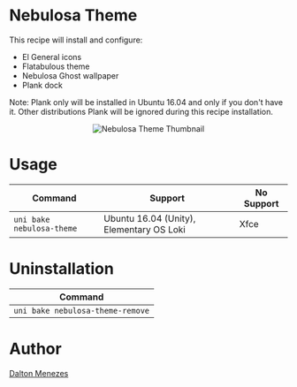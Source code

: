 # Nebulosa Theme

This recipe will install and configure:

- El General icons
- Flatabulous theme
- Nebulosa Ghost wallpaper
- Plank dock

Note: Plank only will be installed in Ubuntu 16.04 and only if you don't have it. Other distributions Plank will be ignored during this recipe installation.

<p align="center">
<img src="bin/thumb.jpg" alt="Nebulosa Theme Thumbnail" />
</p>

# Usage

| Command | Support | No Support |
| --- | --- | --- | 
| `uni bake nebulosa-theme` | Ubuntu 16.04 (Unity), Elementary OS Loki | Xfce |

# Uninstallation

| Command |
| --- |
| `uni bake nebulosa-theme-remove` |

# Author

[Dalton Menezes](https://github.com/uni-linux/recipes/tree/master/src/daltonmenezes)
